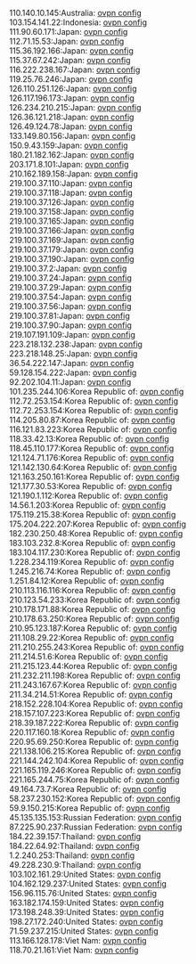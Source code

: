 110.140.10.145:Australia: [ovpn config](vpn/110_140_10_145.ovpn)  
103.154.141.22:Indonesia: [ovpn config](vpn/103_154_141_22.ovpn)  
111.90.60.171:Japan: [ovpn config](vpn/111_90_60_171.ovpn)  
112.71.15.53:Japan: [ovpn config](vpn/112_71_15_53.ovpn)  
115.36.192.166:Japan: [ovpn config](vpn/115_36_192_166.ovpn)  
115.37.67.242:Japan: [ovpn config](vpn/115_37_67_242.ovpn)  
116.222.238.167:Japan: [ovpn config](vpn/116_222_238_167.ovpn)  
119.25.76.246:Japan: [ovpn config](vpn/119_25_76_246.ovpn)  
126.110.251.126:Japan: [ovpn config](vpn/126_110_251_126.ovpn)  
126.117.196.173:Japan: [ovpn config](vpn/126_117_196_173.ovpn)  
126.234.210.215:Japan: [ovpn config](vpn/126_234_210_215.ovpn)  
126.36.121.218:Japan: [ovpn config](vpn/126_36_121_218.ovpn)  
126.49.124.78:Japan: [ovpn config](vpn/126_49_124_78.ovpn)  
133.149.80.156:Japan: [ovpn config](vpn/133_149_80_156.ovpn)  
150.9.43.159:Japan: [ovpn config](vpn/150_9_43_159.ovpn)  
180.21.182.162:Japan: [ovpn config](vpn/180_21_182_162.ovpn)  
203.171.8.101:Japan: [ovpn config](vpn/203_171_8_101.ovpn)  
210.162.189.158:Japan: [ovpn config](vpn/210_162_189_158.ovpn)  
219.100.37.110:Japan: [ovpn config](vpn/219_100_37_110.ovpn)  
219.100.37.118:Japan: [ovpn config](vpn/219_100_37_118.ovpn)  
219.100.37.126:Japan: [ovpn config](vpn/219_100_37_126.ovpn)  
219.100.37.158:Japan: [ovpn config](vpn/219_100_37_158.ovpn)  
219.100.37.165:Japan: [ovpn config](vpn/219_100_37_165.ovpn)  
219.100.37.166:Japan: [ovpn config](vpn/219_100_37_166.ovpn)  
219.100.37.169:Japan: [ovpn config](vpn/219_100_37_169.ovpn)  
219.100.37.179:Japan: [ovpn config](vpn/219_100_37_179.ovpn)  
219.100.37.190:Japan: [ovpn config](vpn/219_100_37_190.ovpn)  
219.100.37.2:Japan: [ovpn config](vpn/219_100_37_2.ovpn)  
219.100.37.24:Japan: [ovpn config](vpn/219_100_37_24.ovpn)  
219.100.37.29:Japan: [ovpn config](vpn/219_100_37_29.ovpn)  
219.100.37.54:Japan: [ovpn config](vpn/219_100_37_54.ovpn)  
219.100.37.56:Japan: [ovpn config](vpn/219_100_37_56.ovpn)  
219.100.37.81:Japan: [ovpn config](vpn/219_100_37_81.ovpn)  
219.100.37.90:Japan: [ovpn config](vpn/219_100_37_90.ovpn)  
219.107.191.109:Japan: [ovpn config](vpn/219_107_191_109.ovpn)  
223.218.132.238:Japan: [ovpn config](vpn/223_218_132_238.ovpn)  
223.218.148.25:Japan: [ovpn config](vpn/223_218_148_25.ovpn)  
36.54.222.147:Japan: [ovpn config](vpn/36_54_222_147.ovpn)  
59.128.154.222:Japan: [ovpn config](vpn/59_128_154_222.ovpn)  
92.202.104.11:Japan: [ovpn config](vpn/92_202_104_11.ovpn)  
101.235.244.106:Korea Republic of: [ovpn config](vpn/101_235_244_106.ovpn)  
112.72.253.154:Korea Republic of: [ovpn config](vpn/112_72_253_154.ovpn)  
112.72.253.154:Korea Republic of: [ovpn config](vpn/112_72_253_154.ovpn)  
114.205.80.87:Korea Republic of: [ovpn config](vpn/114_205_80_87.ovpn)  
116.121.83.223:Korea Republic of: [ovpn config](vpn/116_121_83_223.ovpn)  
118.33.42.13:Korea Republic of: [ovpn config](vpn/118_33_42_13.ovpn)  
118.45.110.177:Korea Republic of: [ovpn config](vpn/118_45_110_177.ovpn)  
121.124.71.176:Korea Republic of: [ovpn config](vpn/121_124_71_176.ovpn)  
121.142.130.64:Korea Republic of: [ovpn config](vpn/121_142_130_64.ovpn)  
121.163.250.161:Korea Republic of: [ovpn config](vpn/121_163_250_161.ovpn)  
121.177.30.53:Korea Republic of: [ovpn config](vpn/121_177_30_53.ovpn)  
121.190.1.112:Korea Republic of: [ovpn config](vpn/121_190_1_112.ovpn)  
14.56.1.203:Korea Republic of: [ovpn config](vpn/14_56_1_203.ovpn)  
175.119.215.38:Korea Republic of: [ovpn config](vpn/175_119_215_38.ovpn)  
175.204.222.207:Korea Republic of: [ovpn config](vpn/175_204_222_207.ovpn)  
182.230.250.48:Korea Republic of: [ovpn config](vpn/182_230_250_48.ovpn)  
183.103.232.8:Korea Republic of: [ovpn config](vpn/183_103_232_8.ovpn)  
183.104.117.230:Korea Republic of: [ovpn config](vpn/183_104_117_230.ovpn)  
1.228.234.119:Korea Republic of: [ovpn config](vpn/1_228_234_119.ovpn)  
1.245.216.74:Korea Republic of: [ovpn config](vpn/1_245_216_74.ovpn)  
1.251.84.12:Korea Republic of: [ovpn config](vpn/1_251_84_12.ovpn)  
210.113.116.116:Korea Republic of: [ovpn config](vpn/210_113_116_116.ovpn)  
210.123.54.233:Korea Republic of: [ovpn config](vpn/210_123_54_233.ovpn)  
210.178.171.88:Korea Republic of: [ovpn config](vpn/210_178_171_88.ovpn)  
210.178.63.250:Korea Republic of: [ovpn config](vpn/210_178_63_250.ovpn)  
210.95.123.187:Korea Republic of: [ovpn config](vpn/210_95_123_187.ovpn)  
211.108.29.22:Korea Republic of: [ovpn config](vpn/211_108_29_22.ovpn)  
211.210.255.243:Korea Republic of: [ovpn config](vpn/211_210_255_243.ovpn)  
211.214.51.6:Korea Republic of: [ovpn config](vpn/211_214_51_6.ovpn)  
211.215.123.44:Korea Republic of: [ovpn config](vpn/211_215_123_44.ovpn)  
211.232.211.198:Korea Republic of: [ovpn config](vpn/211_232_211_198.ovpn)  
211.243.167.67:Korea Republic of: [ovpn config](vpn/211_243_167_67.ovpn)  
211.34.214.51:Korea Republic of: [ovpn config](vpn/211_34_214_51.ovpn)  
218.152.228.104:Korea Republic of: [ovpn config](vpn/218_152_228_104.ovpn)  
218.157.107.223:Korea Republic of: [ovpn config](vpn/218_157_107_223.ovpn)  
218.39.187.222:Korea Republic of: [ovpn config](vpn/218_39_187_222.ovpn)  
220.117.160.18:Korea Republic of: [ovpn config](vpn/220_117_160_18.ovpn)  
220.95.69.250:Korea Republic of: [ovpn config](vpn/220_95_69_250.ovpn)  
221.138.106.215:Korea Republic of: [ovpn config](vpn/221_138_106_215.ovpn)  
221.144.242.104:Korea Republic of: [ovpn config](vpn/221_144_242_104.ovpn)  
221.165.119.246:Korea Republic of: [ovpn config](vpn/221_165_119_246.ovpn)  
221.165.244.75:Korea Republic of: [ovpn config](vpn/221_165_244_75.ovpn)  
49.164.73.7:Korea Republic of: [ovpn config](vpn/49_164_73_7.ovpn)  
58.237.230.152:Korea Republic of: [ovpn config](vpn/58_237_230_152.ovpn)  
59.9.150.215:Korea Republic of: [ovpn config](vpn/59_9_150_215.ovpn)  
45.135.135.153:Russian Federation: [ovpn config](vpn/45_135_135_153.ovpn)  
87.225.90.237:Russian Federation: [ovpn config](vpn/87_225_90_237.ovpn)  
184.22.39.157:Thailand: [ovpn config](vpn/184_22_39_157.ovpn)  
184.22.64.92:Thailand: [ovpn config](vpn/184_22_64_92.ovpn)  
1.2.240.253:Thailand: [ovpn config](vpn/1_2_240_253.ovpn)  
49.228.230.9:Thailand: [ovpn config](vpn/49_228_230_9.ovpn)  
103.102.161.29:United States: [ovpn config](vpn/103_102_161_29.ovpn)  
104.162.129.237:United States: [ovpn config](vpn/104_162_129_237.ovpn)  
156.96.115.76:United States: [ovpn config](vpn/156_96_115_76.ovpn)  
163.182.174.159:United States: [ovpn config](vpn/163_182_174_159.ovpn)  
173.198.248.39:United States: [ovpn config](vpn/173_198_248_39.ovpn)  
198.27.172.240:United States: [ovpn config](vpn/198_27_172_240.ovpn)  
71.59.237.215:United States: [ovpn config](vpn/71_59_237_215.ovpn)  
113.166.128.178:Viet Nam: [ovpn config](vpn/113_166_128_178.ovpn)  
118.70.21.161:Viet Nam: [ovpn config](vpn/118_70_21_161.ovpn)  
